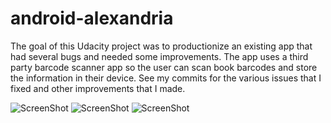 # android-alexandria

The goal of this Udacity project was to productionize an existing app that had several bugs and needed some improvements. The app uses a third party barcode scanner app so the user can scan book barcodes and store the information in their device. See my commits for the various issues that I fixed and other improvements that I made.

![ScreenShot](http://throw.rocks/android-projects/alexandria/book-list.png)
![ScreenShot](http://throw.rocks/android-projects/alexandria/book-search.png)
![ScreenShot](http://throw.rocks/android-projects/alexandria/book-details.png)
